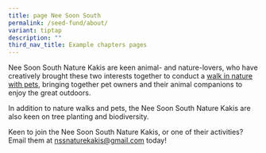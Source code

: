 ```yaml
---
title: page Nee Soon South
permalink: /seed-fund/about/
variant: tiptap
description: ""
third_nav_title: Example chapters pages
---
```

<p>Nee Soon South Nature Kakis are keen animal- and nature-lovers, who have
creatively brought these two interests together to conduct a <a href="" rel="noopener noreferrer nofollow" target="_blank">walk in nature with pets</a>,
bringing together pet owners and their animal companions to enjoy the great
outdoors.</p>
<p>In addition to nature walks and pets, the Nee Soon South Nature Kakis
are also keen on tree planting and biodiversity.</p>
<p>Keen to join the Nee Soon South Nature Kakis, or one of their activities?
Email them at <a href="mailto:nssnaturekakis@gmail.com" rel="noopener noreferrer nofollow" target="_blank">nssnaturekakis@gmail.com</a> today!</p>